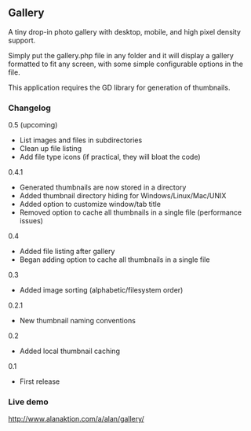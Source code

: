 ## Gallery

A tiny drop-in photo gallery with desktop, mobile, and high pixel density support.

Simply put the gallery.php file in any folder and it will display a gallery formatted to fit any screen, with some simple configurable options in the file.

This application requires the GD library for generation of thumbnails.

### Changelog

0.5 (upcoming)

- List images and files in subdirectories
- Clean up file listing
- Add file type icons (if practical, they will bloat the code)

0.4.1

- Generated thumbnails are now stored in a directory
- Added thumbnail directory hiding for Windows/Linux/Mac/UNIX
- Added option to customize window/tab title
- Removed option to cache all thumbnails in a single file (performance issues)

0.4

- Added file listing after gallery
- Began adding option to cache all thumbnails in a single file

0.3

- Added image sorting (alphabetic/filesystem order)

0.2.1

- New thumbnail naming conventions

0.2

- Added local thumbnail caching

0.1

- First release

### Live demo
http://www.alanaktion.com/a/alan/gallery/